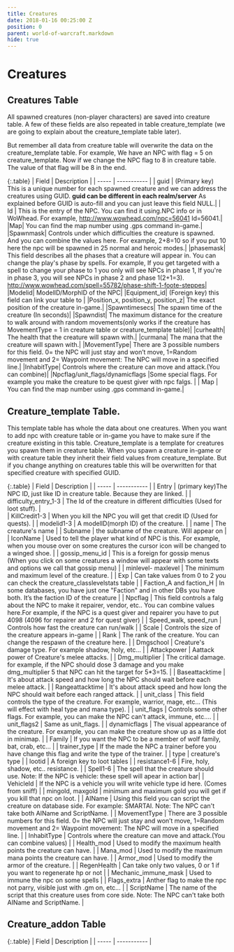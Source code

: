 ```yaml
---
title: Creatures
date: 2018-01-16 00:25:00 Z
position: 0
parent: world-of-warcraft.markdown
hide: true
---
```


# Creatures

## Creatures Table

All spawned creatures (non-player characters) are saved into creature table. A few of these fields are also repeated in table creature_template (we are going to explain about the creature_template table later).

But remember all data from creature table will overwrite the data on the creature_template table. For example, We have an NPC with flag = 5 on creature_template. Now if we change the NPC flag to 8 in creature table. The value of that flag will be 8 in the end.

{:.table}
| Field | Description |
| ----- | ----------- |
| guid   | (Primary key) This is a unique number for each spawned creature and we can address the creatures using GUID. **guid can be different in each realm/server** As explained before GUID is auto-fill and you can just leave this field NULL.|
|   Id   | This is the entry of the NPC. You can find it using.NPC info or in WoWhead. For example, http://www.wowhead.com/npc=56041 Id=56041.|
|Map| You can find the map number using .gps command in-game.|
|Spawnmask| Controls under which difficulties the creature is spawned. And you can combine the values here. For example, 2+8=10 so if you put 10 here the npc will be spawned in 25 normal and heroic modes.|
|phasemask| This field describes all the phases that a creature will appear in. You can change the play's phase by spells. For example, If you get targeted with a spell to change your phase to 1 you only will see NPCs in phase 1, If you're in phase 3, you will see NPCs in phase 2 and phase 1(2+1=3). http://www.wowhead.com/spell=55782/phase-shift-1-foote-steppes|
|Modelid| ModelID/MorphID of the NPC|
|Equipment_id| (Foreign key) this field can link your table to |
|Position_x, position_y, position_z| The exact position of the creature in-game.|
|Spawntimesecs| The spawn time of the creature (In seconds)|
|Spawndist| The maximum distance for the creature to walk around with random movements(only works if the creature has MovementType = 1 in creature table or creature_template table)|
|curhealth| The health that the creature will spawn with.|
|curmana| The mana that the creature will spawn with.|
|MovementType| There are 3 possible numbers for this field. 0= the NPC will just stay and won’t move, 1=Random movement and 2= Waypoint movement: The NPC will move in a specified line.|
|InhabitType| Controls where the creature can move and attack.(You can combine)|
|Npcflag/unit_flags/dynamicflags |Some special flags. For example you make the creature to be quest giver with npc falgs. |
| Map | You can find the map number using .gps command in-game.|


## Creature_template Table.
This template table has whole the data about one creatures. When you want to add npc with creature table or in-game you have to make sure if the creature existing in this table. Creature_template is a template for creatures you spawn them in creature table. When you spawn a creature in-game or with creature table they inherit their field values from creature_template. But if you change anything on creatures table this will be overwritten for that specified creature with specified GUID.

{:.table}
| Field | Description |
| ----- | ----------- |
| Entry | (primary key)The NPC ID, just like ID in creature table. Because they are linked. |
| difficulty_entry_1-3 | The Id of the creature in different difficulties (Used for loot stuff). |  
| KillCredit1-3 | When you kill the NPC you will get that credit ID (Used for quests). | 
| modelid1-3 | A modelID(morph ID) of the creature. | 
| name | The creature's name | 
| Subname | the subname of the creature. Will appear on <Subname here> | 
| IconName | Used to tell the player what kind of NPC is this. For example, when you mouse over on some creatures the cursor icon will be changed to a winged shoe. | 
| gossip_menu_id | This is a foreign for gossip menus (When you click on some creatures a window will appear with some texts and options we call that gossip menu) | 
| minlevel- maxlevel | The minimum and maximum level of the creature. | 
| Exp |  Can take values from 0 to 2 you can check the creature_classlevelstats table | 
| Faction_A and faction_H | In some databases, you have just one "Faction" and in other DBs you have both. It’s the faction ID of the creature | 
| Npcflag | This field controls a falg about the NPC to make it repairer, vendor, etc.. You can combine values here.For example, if the NPC is a quest giver and repairer you have to put 4098 (4096 for repairer and 2 for quest giver) | 
| Speed_walk, speed_run | Controls how fast the creature can run/walk | 
| Scale | Controls the size of the creature appears in-game | 
| Rank | The rank of the creature. You can change the respawn of the creature here. | 
| Dmgschool | Creature's damage type. For example shadow, holy, etc... | 
| Attackpower | Aattack power of Creature's melee attacks. |
| Dmg_multiplier | The critical damage. for example, if the NPC should dose 3 damage and you make dmg_multiplier 5 that NPC can hit the target for 5*3=15. |
| Baseattacktime | It's about attack speed and how long the NPC should wait before each melee attack. |
| Rangeattacktime | It's about attack speed and how long the NPC should wait before each ranged attack. |
| unit_class | This field controls the type of the creature. For example, warrior, mage, etc... (This will effect with heal type and mana type). |
| unit_flags | Controls some other flags. For example, you can make the NPC can't attack, immune, etc.... |
| unit_flags2 | Same as unit_flags. |
| dynamicflags | The visual appearance of the creature. For example, you can make the creature show up as a little dot in minimap. |
| Family | If you want the NPC to be a member of wolf family, bat, crab, etc... |
| trainer_type | If the made the NPC a trainer before you have change this flag and write the type of the trainer. |
| type | creature's type |
| lootid | A foreign key to loot tables |
| resistance1-6 | Fire, holy, shadow, etc.. resistance. |
| Spell1-6 | The spell that the creature should use. Note: If the NPC is vehicle: these spell will apear in action bar|
| VehicleId | If the NPC is a vehicle you will write vehicle type id here. (Comes from sniff) |
| mingold, maxgold | minimum and maximum gold you will get if you kill that npc on loot. |
| AIName | Using this field you can script the creature on database side. For example: SMARTAI. Note: The NPC can't take both AIName and ScriptName. |
| MovementType | There are 3 possible numbers for this field. 0= the NPC will just stay and won’t move, 1=Random movement and 2= Waypoint movement: The NPC will move in a specified line. |
| InhabitType | Controls where the creature can move and attack.(You can combine values) |
| Health_mod | Used to modify the maximum health points the creature can have. |
| Mana_mod | Used to modify the maximum mana points the creature can have.  |
| Armor_mod | Used to modify the  armor of the creature. |
| RegenHealth | Can take only two values, 0 or 1 if you want to regenerate hp or not |
| Mechanic_immune_mask | Used to immune the npc on some spells |
| Flags_extra | Anther flag to make the npc not parry, visible just with .gm on, etc... |
| ScriptName | The name of the script that this creature uses from core side. Note: The NPC can't take both AIName and ScriptName. |

## Creature_addon Table

{:.table}
| Field | Description |
| ----- | ----------- |
